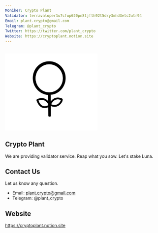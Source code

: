 ```yaml
---
Moniker: Crypto Plant
Validator: terravaloper1u7cfwp620pn8tjfth92t5dry3mhd3etc2utr94
Email: plant.crypto@gmail.com
Telegram: @plant_crypto
Twitter: https://twitter.com/plant_crypto
Website: https://cryptoplant.notion.site
---
```


<br>

<img src="logo.png" width="300">

## Crypto Plant

We are providing validator service. Reap what you sow. Let's stake Luna.

## Contact Us

Let us know any question.

 - Email: plant.crypto@gmail.com
 - Telegram: @plant_crypto

## Website

https://cryptoplant.notion.site

